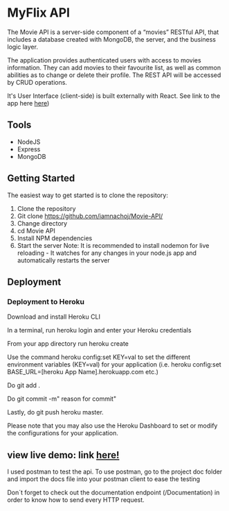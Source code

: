 # MyFlix API

The Movie API is a server-side component of a “movies” RESTful API, that includes a database created with MongoDB, the server, and the business logic layer.

The application provides authenticated users with access to movies information. They can add movies to their favourite list, as well as common abilities as to change or delete their profile. The REST API will be accessed by CRUD operations.

It's User Interface (client-side) is built externally with React. See link to the app here <a href="https://github.com/iamnachoj/myFlix-client">here</a>)

## Tools

- NodeJS
- Express
- MongoDB

## Getting Started

The easiest way to get started is to clone the repository:

1. Clone the repository
2. Git clone https://github.com/iamnachoj/Movie-API/
3. Change directory
4. cd Movie API
5. Install NPM dependencies
6. Start the server
   Note: It is recommended to install nodemon for live reloading - It watches for any changes in your node.js app and automatically restarts the server

## Deployment

### Deployment to Heroku

Download and install Heroku CLI

In a terminal, run heroku login and enter your Heroku credentials

From your app directory run heroku create

Use the command heroku config:set KEY=val to set the different environment variables (KEY=val) for your application (i.e. heroku config:set BASE_URL=[heroku App Name].herokuapp.com etc.)

Do git add .

Do git commit -m" reason for commit"

Lastly, do git push heroku master.

Please note that you may also use the Heroku Dashboard to set or modify the configurations for your application.

## view live demo: link <a href="https://myflix-lounge.herokuapp.com/" target="_blank">here! </a>

I used postman to test the api. To use postman, go to the project doc folder and import the docs file into your postman client to ease the testing

Don´t forget to check out the documentation endpoint (/Documentation) in order to know how to send every HTTP request.
